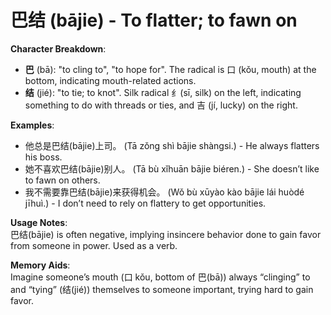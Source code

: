 # **巴结 (bājie) - To flatter; to fawn on**

**Character Breakdown**:  
- **巴** (bā): "to cling to", "to hope for". The radical is 口 (kǒu, mouth) at the bottom, indicating mouth-related actions.  
- **结** (jié): "to tie; to knot". Silk radical 纟(sī, silk) on the left, indicating something to do with threads or ties, and 吉 (jí, lucky) on the right.

**Examples**:  
- 他总是巴结(bājie)上司。 (Tā zǒng shì bājie shàngsi.) - He always flatters his boss.  
- 她不喜欢巴结(bājie)别人。 (Tā bù xǐhuān bājie biéren.) - She doesn’t like to fawn on others.  
- 我不需要靠巴结(bājie)来获得机会。 (Wǒ bù xūyào kào bājie lái huòdé jīhuì.) - I don’t need to rely on flattery to get opportunities.

**Usage Notes**:  
巴结(bājie) is often negative, implying insincere behavior done to gain favor from someone in power. Used as a verb.

**Memory Aids**:  
Imagine someone’s mouth (口 kǒu, bottom of 巴(bā)) always “clinging” to and “tying” (结(jié)) themselves to someone important, trying hard to gain favor.